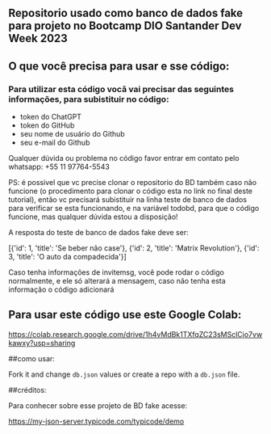 ## Repositorio usado como banco de dados fake para projeto no Bootcamp DIO Santander Dev Week 2023

## O que você precisa para usar e sse código:

### Para utilizar esta código vocâ vai precisar das seguintes informações, para subistituir no código:

- token do ChatGPT
- token do GitHub
- seu nome de usuário do Github
- seu e-mail do Github

Qualquer dúvida ou problema no código favor entrar em contato pelo whatsapp: +55 11 97764-5543

PS: é possivel que vc precise clonar o repositorio do BD também caso não funcione (o procedimento para clonar o código esta no link no final deste tutorial), então vc precisará subistituir na linha teste de banco de dados para verificar se esta funcionando, e na variável todobd, para que o código funcione, mas qualquer dúvida estou a disposição!

A resposta do teste de banco de dados fake deve ser:

[{'id': 1, 'title': 'Se beber não case'}, {'id': 2, 'title': 'Matrix Revolution'}, {'id': 3, 'title': 'O auto da compadecida'}]

Caso tenha informações de invitemsg, você pode rodar o código normalmente, e ele só alterará a mensagem, caso não tenha esta informação o código adicionará

## Para usar este código use este Google Colab: 

https://colab.research.google.com/drive/1h4vMdBk1TXfqZC23sMSclCjo7vwkawxy?usp=sharing

##como usar:

Fork it and change `db.json` values or create a repo with a `db.json` file.

##créditos:

Para conhecer sobre esse projeto de BD fake acesse:

https://my-json-server.typicode.com/typicode/demo


